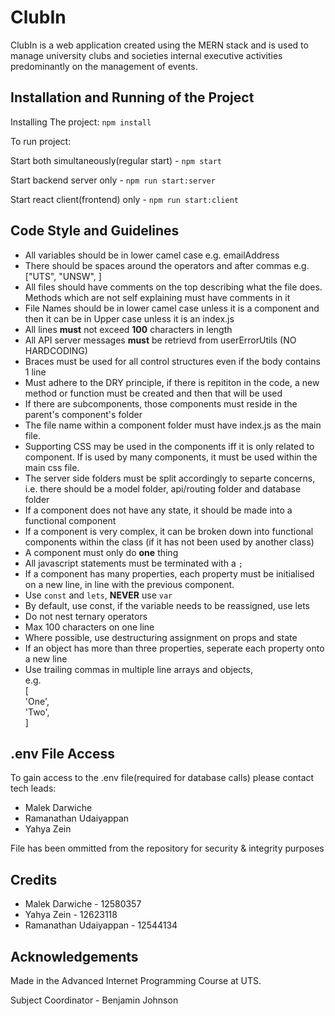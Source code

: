 # ClubIn

ClubIn is a web application created using the MERN stack and is used to manage university clubs and societies internal executive activities predominantly on the management of events.


## Installation and Running of the Project

Installing The project:
`npm install`

To run project:

Start both simultaneously(regular start) - `npm start` 

Start backend server only - `npm run start:server`

Start react client(frontend) only - `npm run start:client` 

## Code Style and Guidelines

* All variables should be in lower camel case e.g. emailAddress
* There should be spaces around the operators and after commas e.g. ["UTS", "UNSW", ]
* All files should have comments on the top describing what the file does. Methods which are not self explaining must have comments in it
* File Names should be in lower camel case unless it is a component and then it can be in Upper case unless it is an index.js
* All lines **must** not exceed **100** characters in length
* All API server messages **must** be retrievd from userErrorUtils (NO HARDCODING)
* Braces must be used for all control structures even if the body contains 1 line
* Must adhere to the DRY principle, if there is repititon in the code, a new method or function must be created and then that will be used
* If there are subcomponents, those components must reside in the parent's component's folder
* The file name within a component folder must have index.js as the main file. 
* Supporting CSS may be used in the components iff it is only related to component. If is used by many components, it must be used within the main css file.
* The server side folders must be split accordingly to separte concerns, i.e. there should be a model folder, api/routing folder and database folder
* If a component does not have any state, it should be made into a functional component
* If a component is very complex, it can be broken down into functional components within the class (if it has not been used by another class)
* A component must only do **one** thing
* All javascript statements must be terminated with a `;`
* If a component has many properties, each property must be initialised on a new line, in line with the previous component.
* Use `const` and `lets`, **NEVER** use `var`
* By default, use const, if the variable needs to be reassigned, use lets
* Do not nest ternary operators
* Max 100 characters on one line
* Where possible, use destructuring assignment on props and state
* If an object has more than three properties, seperate each property onto a new line
* Use trailing commas in multiple line arrays and objects,   
    e.g.  
    [  
      'One',  
      'Two',  
    ]  

## .env File Access

To gain access to the .env file(required for database calls) please contact tech leads:
* Malek Darwiche 
* Ramanathan Udaiyappan
* Yahya Zein

File has been ommitted from the repository for security & integrity purposes


## Credits

* Malek Darwiche - 12580357
* Yahya Zein - 12623118
* Ramanathan Udaiyappan - 12544134

## Acknowledgements

Made in the Advanced Internet Programming Course at UTS.

Subject Coordinator - Benjamin Johnson
